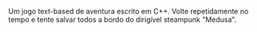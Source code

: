 Um jogo text-based de aventura escrito em C++.
Volte repetidamente no tempo e tente salvar todos a bordo do dirigível steampunk "Medusa".